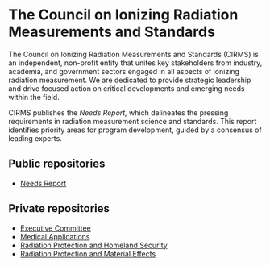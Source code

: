 # The Council on Ionizing Radiation Measurements and Standards

The Council on Ionizing Radiation Measurements and Standards (CIRMS) is an independent, non-profit entity that unites key stakeholders from industry, academia, and government sectors engaged in all aspects of ionizing radiation measurement. We are dedicated to provide strategic leadership and drive focused action on critical developments and emerging needs within the field.

CIRMS publishes the _Needs Report,_ which delineates the pressing requirements in radiation measurement science and standards. This report identifies priority areas for program development, guided by a consensus of leading experts.

## Public repositories

- [Needs Report](https://github.com/cirms-org/needs-report)

## Private repositories

- [Executive Committee](https://github.com/cirms-org/excom)
- [Medical Applications](https://github.com/cirms-org/mapp)
- [Radiation Protection and Homeland Security](https://github.com/cirms-org/rphs)
- [Radiation Protection and Material Effects](https://github.com/cirms-org/rpme)
